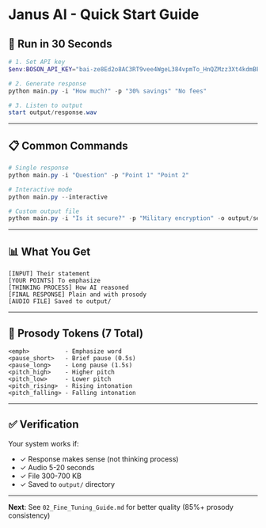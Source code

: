 # Janus AI - Quick Start Guide

## 🚀 Run in 30 Seconds

```powershell
# 1. Set API key
$env:BOSON_API_KEY="bai-ze8Ed2o8AC3RT9vee4WgeL384vpmTo_HnQZMzz3Xt4kdmBFB"

# 2. Generate response
python main.py -i "How much?" -p "30% savings" "No fees"

# 3. Listen to output
start output/response.wav
```

---

## 📋 Common Commands

```powershell
# Single response
python main.py -i "Question" -p "Point 1" "Point 2"

# Interactive mode
python main.py --interactive

# Custom output file
python main.py -i "Is it secure?" -p "Military encryption" -o output/secure.wav
```

---

## 📊 What You Get

```
[INPUT] Their statement
[YOUR POINTS] To emphasize
[THINKING PROCESS] How AI reasoned
[FINAL RESPONSE] Plain and with prosody
[AUDIO FILE] Saved to output/
```

---

## 🎯 Prosody Tokens (7 Total)

```
<emph>          - Emphasize word
<pause_short>   - Brief pause (0.5s)
<pause_long>    - Long pause (1.5s)
<pitch_high>    - Higher pitch
<pitch_low>     - Lower pitch
<pitch_rising>  - Rising intonation
<pitch_falling> - Falling intonation
```

---

## ✅ Verification

Your system works if:
- ✓ Response makes sense (not thinking process)
- ✓ Audio 5-20 seconds
- ✓ File 300-700 KB
- ✓ Saved to `output/` directory

---

**Next**: See `02_Fine_Tuning_Guide.md` for better quality (85%+ prosody consistency)
